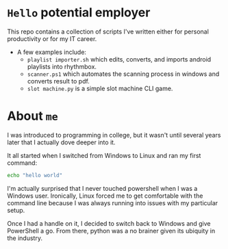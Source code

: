 # `Hello` potential employer

This repo contains a collection of scripts I've written either for personal productivity or for my IT career.
- A few examples include:
  - `playlist importer.sh` which edits, converts, and imports android playlists into rhythmbox.
  - `scanner.ps1` which automates the scanning process in windows and converts result to pdf.
  - `slot machine.py` is a simple slot machine CLI game.

# About `me`

I was introduced to programming in college, but it wasn't until several years later that I actually dove deeper into it.

It all started when I switched from Windows to Linux and ran my first command:
```sh
echo "hello world"
```
I'm actually surprised that I never touched powershell when I was a Windows user. Ironically, Linux forced me to get comfortable with the command line because I was always running into issues with my particular setup.

Once I had a handle on it, I decided to switch back to Windows and give PowerShell a go. From there, python was a no brainer given its ubiquity in the industry.
